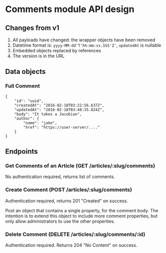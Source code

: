 # Comments module API design

## Changes from v1

1. All payloads have changed: the wrapper objects have been removed
2. Datetime format is: `yyyy-MM-dd'T'hh:mm:ss.SSS'Z'`, `updatedAt` is nullable
3. Embedded objects replaced by references
4. The version is in the URL

## Data objects

### Full Comment

	{
		"id": "uuid",
		"createdAt": "2016-02-18T03:22:56.637Z",
		"updatedAt": "2016-02-18T03:48:35.824Z",
		"body": "It takes a Jacobian",
		"author": {
			"name": "jake",
			"href": "https://user-server/...."
		}
	}

## Endpoints

### Get Comments of an Article (GET /articles/:slug/comments)

No authentication required, returns list of comments.

### Create Comment (POST /articles/:slug/comments)

Authentication required, returns 201 "Created" on success.

Post an object that contains a single property, for the comment body.
The intention is to extend this object to include more comment properties, but only allow administrators to use the other properties.

### Delete Comment (DELETE /articles/:slug/comments/:id)

Authentication required. Returns 204 "No Content" on success.
